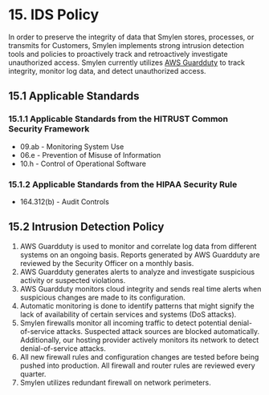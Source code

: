 # 15. IDS Policy

In order to preserve the integrity of data that Smylen stores, processes, or transmits for Customers, Smylen implements strong intrusion detection tools and policies to proactively track and retroactively investigate unauthorized access. Smylen currently utilizes [AWS Guardduty](https://aws.amazon.com/guardduty/) to track integrity, monitor log data, and detect unauthorized access.

## 15.1 Applicable Standards

### 15.1.1 Applicable Standards from the HITRUST Common Security Framework

* 09.ab - Monitoring System Use
* 06.e - Prevention of Misuse of Information
* 10.h - Control of Operational Software

### 15.1.2 Applicable Standards from the HIPAA Security Rule

* 164.312(b) - Audit Controls

## 15.2 Intrusion Detection Policy

1. AWS Guardduty is used to monitor and correlate log data from different systems on an ongoing basis. Reports generated by AWS Guardduty are reviewed by the Security Officer on a monthly basis.
2. AWS Guardduty generates alerts to analyze and investigate suspicious activity or suspected violations.
3. AWS Guardduty monitors cloud integrity and sends real time alerts when suspicious changes are made to its configuration.
4. Automatic monitoring is done to identify patterns that might signify the lack of availability of certain services and systems (DoS attacks).
5. Smylen firewalls monitor all incoming traffic to detect potential denial-of-service attacks. Suspected attack sources are blocked automatically. Additionally, our hosting provider actively monitors its network to detect denial-of-service attacks.
6. All new firewall rules and configuration changes are tested before being pushed into production. All firewall and router rules are reviewed every quarter.
7. Smylen utilizes redundant firewall on network perimeters.
